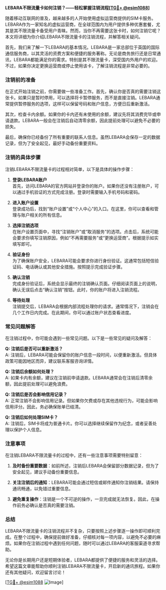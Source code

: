 **LEBARA不限流量卡如何注销？——轻松掌握注销流程[[TG💪+ @esim1088](https://t.me/s/esim1088)]**

随着移动互联网的普及，越来越多的人开始使用虚拟运营商提供的SIM卡服务。LEBARA作为一家知名的虚拟运营商，在全球范围内为用户提供多种优惠套餐，尤其是其不限流量卡备受用户青睐。然而，当你不再需要这张卡时，如何注销它呢？本文将详细为你介绍LEBARA不限流量卡的注销流程，并解答相关疑问。

首先，我们来了解一下LEBARA的基本情况。LEBARA是一家总部位于英国的国际通信服务商，以其灵活的资费方案和便捷的服务著称。无论是商务旅行还是日常通讯，LEBARA都能满足你的需求。特别是其不限流量卡，深受国内外用户的欢迎。不过，如果你决定更换运营商或停止使用该卡，了解注销流程是非常必要的。

### 注销前的准备

在正式开始注销之前，你需要做一些准备工作。首先，确认你是否真的需要注销这张卡。如果只是暂时停用，可以选择将卡暂停服务，而不是直接注销。LEBARA通常提供暂停服务的选项，这样可以保留号码和账户信息，方便日后重新激活。

其次，检查卡内余额。如果你的卡内还有未使用的余额，建议先将其消费完毕或申请退款。LEBARA一般会在注销后自动清零余额，因此提前处理可以避免不必要的损失。

最后，确保你已经备份了所有重要的联系人信息。虽然LEBARA会保存一定的数据记录，但为了安全起见，最好手动备份重要资料。

### 注销的具体步骤

注销LEBARA不限流量卡的过程相对简单，以下是具体的操作步骤：

1. **登录LEBARA账户**  
   首先，访问LEBARA的官方网站并登录你的账户。如果你还没有注册账户，可以通过手机验证的方式完成注册。登录时需要输入手机号码和密码。

2. **进入账户设置**  
   登录成功后，找到“账户设置”或“个人中心”的入口。在这里，你可以查看和管理与账户相关的所有信息。

3. **选择注销选项**  
   在账户设置页面中，寻找“注销账户”或“取消服务”的选项。点击后，系统可能会要求你填写注销原因，例如“不再需要服务”或“更换运营商”。根据提示如实填写即可。

4. **验证身份**  
   为了确保账户安全，LEBARA可能会要求你进行身份验证。这通常包括短信验证码、电话确认或其他安全措施。按照提示完成验证步骤。

5. **确认注销**  
   完成身份验证后，系统会显示最终的注销确认页面。仔细阅读页面上的说明，确认无误后点击“确认注销”按钮。此时，你的账户将进入注销流程。

6. **等待处理**  
   注销提交后，LEBARA会根据内部流程处理你的请求。通常情况下，注销会在几个工作日内完成。在此期间，你可以通过账户状态查看进度。

### 常见问题解答

在注销过程中，你可能会遇到一些常见问题。以下是一些常见的疑问及解答：

**Q: 注销后是否可以重新激活？**  
A: 注销后，LEBARA可能会保留你的账户信息一段时间，以便重新激活。但具体政策可能因地区而异，建议联系客服咨询详情。

**Q: 注销后余额如何处理？**  
A: 如果卡内有余额，建议在注销前申请退款。LEBARA通常会在注销后清零余额，因此提前处理可以避免浪费。

**Q: 注销后是否会影响信用记录？**  
A: 正常注销不会影响信用记录。但如果你欠费或存在其他违规行为，可能会影响信用评分。因此，务必确保账单已结清。

**Q: 注销后如何处理SIM卡？**  
A: 注销后，SIM卡将成为普通卡片。你可以选择继续保留作为纪念，或者妥善处理以保护个人信息。

### 注意事项

在注销LEBARA不限流量卡的过程中，还有一些注意事项需要特别留意：

1. **及时备份重要数据**：如前所述，注销后LEBARA会保留部分数据记录，但为了安全起见，建议手动备份重要信息。

2. **关注注销后的通知**：LEBARA可能会通过短信或邮件通知你注销结果。请保持通讯畅通，以免错过重要信息。

3. **避免重复操作**：注销是一个不可逆的操作，一旦完成就无法恢复。因此，在操作前务必确认是否真的需要注销。

### 总结

LEBARA不限流量卡的注销流程并不复杂，只要按照上述步骤逐一操作即可顺利完成。在整个过程中，确保提前做好准备，仔细核对每一项内容，以避免不必要的麻烦。如果你在注销过程中遇到任何问题，随时可以通过LEBARA的客服渠道寻求帮助。

无论你是长期用户还是短期体验者，LEBARA都提供了便捷的服务和灵活的选择。希望这篇文章能帮助你顺利注销LEBARA不限流量卡，开启新的通讯旅程。如果你还有其他疑问，欢迎留言讨论！

[[TG💪+ @esim1088](https://t.me/s/esim1088) ![Image](https://i.postimg.cc/4NQfJmqS/Snipaste-2025-05-13-00-14-12.png)]